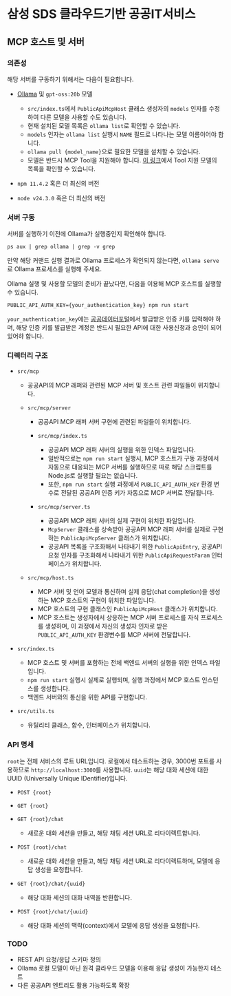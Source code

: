 # 삼성 SDS 클라우드기반 공공IT서비스

## MCP 호스트 및 서버

### 의존성

해당 서버를 구동하기 위해서는 다음이 필요합니다.

-   [Ollama](https://ollama.com) 및 `gpt-oss:20b` 모델

    -   `src/index.ts`에서 `PublicApiMcpHost` 클래스 생성자의 `models` 인자를 수정하여 다른 모델을 사용할 수도 있습니다.
    -   현재 설치된 모델 목록은 `ollama list`로 확인할 수 있습니다.
    -   `models` 인자는 `ollama list` 실행시 `NAME` 필드로 나타나는 모델 이름이어야 합니다.
    -   `ollama pull {model_name}`으로 필요한 모델을 설치할 수 있습니다.
    -   모델은 반드시 MCP Tool을 지원해야 합니다. [이 링크](https://ollama.com/search?c=tools)에서 Tool 지원 모델의 목록을 확인할 수 있습니다.

-   `npm 11.4.2` 혹은 더 최신의 버전
-   `node v24.3.0` 혹은 더 최신의 버전

### 서버 구동

서버를 실행하기 이전에 Ollama가 실행중인지 확인해야 합니다.

```
ps aux | grep ollama | grep -v grep
```

만약 해당 커맨드 실행 결과로 Ollama 프로세스가 확인되지 않는다면, `ollama serve`로 Ollama 프로세스를 실행해 주세요.

Ollama 실행 및 사용할 모델의 준비가 끝났다면, 다음을 이용해 MCP 호스트를 실행할 수 있습니다.

```
PUBLIC_API_AUTH_KEY={your_authentication_key} npm run start
```

`your_authentication_key`에는 [공공데이터포털](http://www.data.go.kr)에서 발급받은 인증 키를 입력해야 하며, 해당 인증 키를 발급받은 계정은 반드시 필요한 API에 대한 사용신청과 승인이 되어있어햐 합니다.

### 디렉터리 구조

-   `src/mcp`

    -   공공API의 MCP 래퍼와 관련된 MCP 서버 및 호스트 관련 파일들이 위치합니다.

    *   `src/mcp/server`

        -   공공API MCP 래퍼 서버 구현에 관련된 파일들이 위치합니다.

        *   `src/mcp/index.ts`

            -   공공API MCP 래퍼 서버의 실행을 위한 인덱스 파일입니다.
            -   일반적으로는 `npm run start` 실행시, MCP 호스트가 구동 과정에서 자동으로 대응되는 MCP 서버를 실행하므로 따로 해당 스크립트를 Node.js로 실행할 필요는 없습니다.
            -   또한, `npm run start` 실행 과정에서 `PUBLIC_API_AUTH_KEY` 환경 변수로 전달된 공공API 인증 키가 자동으로 MCP 서버로 전달됩니다.

        *   `src/mcp/server.ts`
            -   공공API MCP 래퍼 서버의 실제 구현이 위치한 파일입니다.
            -   `McpServer` 클래스를 상속받아 공공API MCP 래퍼 서버를 실제로 구현하는 `PublicApiMcpServer` 클래스가 위치합니다.
            -   공공API 목록을 구조화해서 나타내기 위한 `PublicApiEntry`, 공공API 요청 인자를 구조화해서 나타내기 위한 `PublicApiRequestParam` 인터페이스가 위치합니다.

    *   `src/mcp/host.ts`
        -   MCP 서버 및 언어 모델과 통신하며 실제 응답(chat completion)을 생성하는 MCP 호스트의 구현이 위치한 파일입니다.
        -   MCP 호스트의 구현 클래스인 `PublicApiMcpHost` 클래스가 위치합니다.
        -   MCP 호스트는 생성자에서 상응하는 MCP 서버 프로세스를 자식 프로세스를 생성하며, 이 과정에서 자신의 생성자 인자로 받은 `PUBLIC_API_AUTH_KEY` 환경변수를 MCP 서버에 전달합니다.

-   `src/index.ts`

    -   MCP 호스트 및 서버를 포함하는 전체 백엔드 서버의 실행을 위한 인덱스 파일입니다.
    -   `npm run start` 실행시 실제로 실행되며, 실행 과정에서 MCP 호스트 인스턴스를 생성합니다.
    -   백엔드 서버와의 통신을 위한 API를 구현합니다.

-   `src/utils.ts`
    -   유틸리티 클래스, 함수, 인터페이스가 위치합니다.

### API 명세

`root`는 전체 서비스의 루트 URL입니다. 로컬에서 테스트하는 경우, 3000번 포트를 사용하므로 `http://localhost:3000`를
사용합니다. `uuid`는 해당 대화 세션에 대한 UUID (Universally Unique IDentifier)입니다.

-   `POST {root}`
-   `GET {root}`

-   `GET {root}/chat`

    -   새로운 대화 세션을 만들고, 해당 채팅 세션 URL로 리다이렉트합니다.

-   `POST {root}/chat`

    -   새로운 대화 세션을 만들고, 해당 채팅 세션 URL로 리다이렉트하며, 모델에 응답 생성을 요청합니다.

-   `GET {root}/chat/{uuid}`

    -   해당 대화 세션의 대화 내역을 반환합니다.

-   `POST {root}/chat/{uuid}`

    -   해당 대화 세션의 맥락(context)에서 모델에 응답 생성을 요청합니다.

### TODO

-   REST API 요청/응답 스키마 정의
-   Ollama 로컬 모델이 아닌 원격 클라우드 모델을 이용해 응답 생성이 가능한지 테스트
-   다른 공공API 엔트리도 활용 가능하도록 확장
